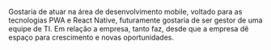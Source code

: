 Gostaria de atuar na área de desenvolvimento mobile, voltado para as tecnologias PWA e React Native, futuramente gostaria de
ser gestor de uma equipe de TI.
Em relaçâo a empresa, tanto faz, desde que a empresa dê espaço para crescimento e novas oportunidades.

